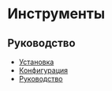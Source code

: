 Инструменты
===

## Руководство

* [Установка](install.md)
* [Конфигурация](config.md)
* [Руководство](guide.md)
